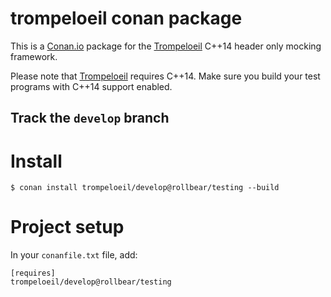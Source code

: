 # trompeloeil conan package

This is a [Conan.io](https://www.conan.io) package for the
[Trompeloeil](https://github.com/rollbear/trompeloeil) C++14 header
only mocking framework.

Please note that [Trompeloeil](https://github.com/rollbear/trompeloeil)
requires C++14. Make sure you build your test programs with C++14
support enabled.

## Track the `develop` branch

# Install

`$ conan install trompeloeil/develop@rollbear/testing --build`

# Project setup

In your `conanfile.txt` file, add:

```
[requires]
trompeloeil/develop@rollbear/testing
```


